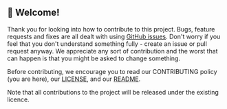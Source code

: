 ## :tada: Welcome!

Thank you for looking into how to contribute to this project. Bugs, feature requests and fixes are all dealt with using [GitHub issues](https://github.com/jemrobinson/octopusapi/issues). Don't worry if you feel that you don't understand something fully - create an issue or pull request anyway. We appreciate any sort of contribution and the worst that can happen is that you might be asked to change something.

Before contributing, we encourage you to read our CONTRIBUTING policy (you are here), our [LICENSE](LICENSE), and our [README](README.md).

Note that all contributions to the project will be released under the existing licence.
